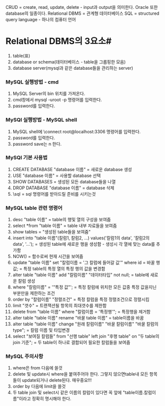 CRUD = create, read, update, delete - input과 output을 의미한다.
Oracle 또한 database의 일종이다.
Relational DBMS = 관계형 데이터베이스
SQL = structured query language - 하나의 컴퓨터 언어

# Relational DBMS의 3요소#

1. table(표)
2. database or schema(데이터베이스 - table을 그룹핑한 모음)
3. database server(mysql과 같은 database들을 관리하는 server)

### MySQL 실행방법 - cmd
1. MySQL Server의 bin 위치를 가져온다.
2. cmd창에서 mysql -uroot -p 명령어를 입력한다.
3. password를 입력한다.

### MySQl 실행방법 - MySQL shell
1. MySQL shell에 \connect root@localhost:3306 명령어를 입력한다.
2. password를 입력한다.
3. password save는 n 한다.

### MySQl 기본 사용법
1. CREATE DATABASE "database 이름" = 새로운 database 생성
2. USE "database 이름" = 사용할 database 선택
3. SHOW DATABASES = 생성된 모든 database들을 나열
4. DROP DATABASE "database 이름" = database 삭제
5. \sql = sql 명령어를 받아드릴 준비를 시키는것

### MySQL table 관련 명령어
1. desc "table 이름" = table의 행및 열의 구성을 보여줌
2. select \*from "table 이름" = table 내부 자료들을 보여줌
3. show tables = "생성된 table들을 보여줌"
4. insert into "table 이름"(칼럼1, 칼럼2, ...) values('칼럼1의 data', '칼럼2의 data', '...'); = 생성된 table에 새로운 행을 생성함 - 생성시 각 열에 맞는 data를 추가함
5. NOW() = 함수로써 현재 시간을 보여줌
6. update "table 이름" set "칼럼이름 = '그 칼럼에 들어갈 값'" where id = 바꿀 행 값; = 특정 table의 특정 열의 특정 행의 값을 변경함
7. alter table "table 이름" add "칼럼이름" "데이터타입" not null; = table에 새로운 칼럼 생성
8. where "칼럼이름" = '"특정 값"'; = 특정 칼럼에 위치한 모든 값중 특정 값을지닌 부분만을 제한하는 조건
9. order by "칼럼이름" "정렬조건" = 특정 칼럼을 특정 정렬조건으로 정렬시킴
10. limit "갯수" = 트랜잭션될 항목의 최대갯수를 제한함
11. delete from "table 이름" where "칼럼이름 = '특정행'"; = 특정행을 제거함
12. alter table "table 이름" rename "바꿀 table 이름" = table이름을 바꿈
13. alter table "table 이름" change "원래 칼럼이름" "바꿀 칼럼이름" "바꿀 칼럼의 type"; = 칼럼 이름 및 타입변경
14. select "보여질 칼럼들" from "선행 table" left join "후행 table" on "두 table의 join 기준"; = 두 table이 하나로 결합되어 필요한 칼럼들을 보여줌

### MySQL 주의사항
1. where은 from 다음에 쓸것
2. delete 및 update시 where을 붙여주어야 한다. 그렇지 않으면table내 모든 항목들이 update되거나 delete된다. 매우중요!!!
3. order by 다음에 limit을 쓸것
4. 두 table join 및 select시 같은 이름의 칼럼이 있다면 꼭 앞에 "table이름.칼럼이름"이라고 정확히 명시해야 한다.
